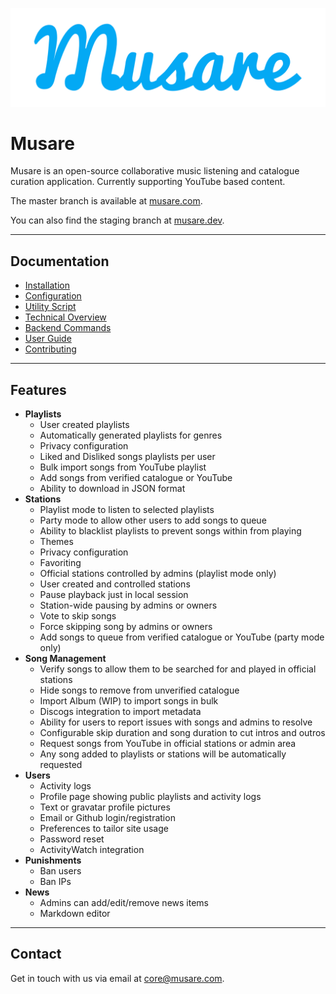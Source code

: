![Musare](frontend/dist/assets/blue_wordmark.png)

# Musare

Musare is an open-source collaborative music listening and catalogue curation application. Currently supporting YouTube based content.

The master branch is available at [musare.com](https://musare.com).

You can also find the staging branch at [musare.dev](https://musare.dev).

---

## Documentation
- [Installation](./.wiki/Installation.md)
- [Configuration](./.wiki/Configuration.md)
- [Utility Script](./.wiki/Utility_Script.md)
- [Technical Overview](./.wiki/Technical_Overview.md)
- [Backend Commands](./.wiki/Backend_Commands.md)
- [User Guide](./.wiki/User_Guide.md)
- [Contributing](./.wiki/Contributing.md)

---

## Features
- **Playlists**
    - User created playlists
    - Automatically generated playlists for genres
    - Privacy configuration
    - Liked and Disliked songs playlists per user
    - Bulk import songs from YouTube playlist
    - Add songs from verified catalogue or YouTube
    - Ability to download in JSON format
- **Stations**
    - Playlist mode to listen to selected playlists
    - Party mode to allow other users to add songs to queue
    - Ability to blacklist playlists to prevent songs within from playing
    - Themes
    - Privacy configuration
    - Favoriting
    - Official stations controlled by admins (playlist mode only)
    - User created and controlled stations
    - Pause playback just in local session
    - Station-wide pausing by admins or owners
    - Vote to skip songs
    - Force skipping song by admins or owners
    - Add songs to queue from verified catalogue or YouTube (party mode only)
- **Song Management**
    - Verify songs to allow them to be searched for and played in official stations
    - Hide songs to remove from unverified catalogue
    - Import Album (WIP) to import songs in bulk
    - Discogs integration to import metadata
    - Ability for users to report issues with songs and admins to resolve
    - Configurable skip duration and song duration to cut intros and outros
    - Request songs from YouTube in official stations or admin area
    - Any song added to playlists or stations will be automatically requested
- **Users**
    - Activity logs
    - Profile page showing public playlists and activity logs
    - Text or gravatar profile pictures
    - Email or Github login/registration
    - Preferences to tailor site usage
    - Password reset
    - ActivityWatch integration
- **Punishments**
    - Ban users
    - Ban IPs
- **News**
    - Admins can add/edit/remove news items
    - Markdown editor

---

## Contact

Get in touch with us via email at [core@musare.com](mailto:core@musare.com).
